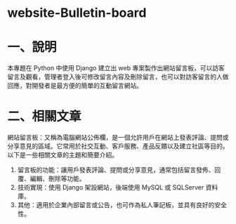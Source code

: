 # website-Bulletin-board
# 一、說明
本專題在 Python 中使用 Django 建立出 web 專案製作出網站留言板，可以訪客留言及觀看，管理者登入後可修改留言內容及刪除留言，也可以對訪客留言的人做回應，對開發者是最方便的簡單的互動留言網站。
# 二、相關文章
網站留言板：又稱為電腦網站公佈欄，是一個允許用戶在網站上發表評論、提問或分享意見的區域。它常用於社交互動、客戶服務、產品反饋以及建立社區等目的。以下是一些相關文章的主題和簡要介紹。
1. 留言板的功能：讓用戶發表評論、提問或分享意見，通常包括留言發佈、回覆、編輯、刪除等功能。
2. 技術實現：使用 Django 架設網站，後端使用 MySQL 或 SQLServer 資料庫。
3. 其他：適用於企業內部留言或公告，也可作為私人筆記板，並具有良好的安全性。
